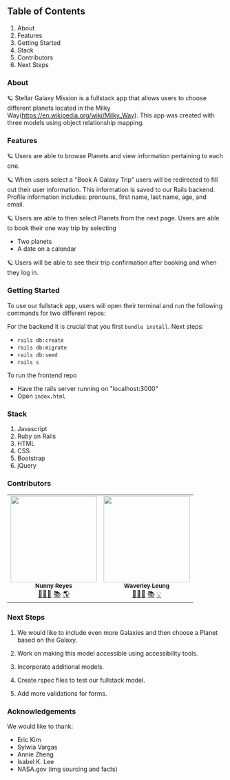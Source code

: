 <!-- ## Process -->
## Table of Contents
1. About
2. Features
3. Getting Started
4. Stack
5. Contributors
6. Next Steps

### About

🪐 Stellar Galaxy Mission is a fullstack app that allows users to choose different planets located in the Milky Way(https://en.wikipedia.org/wiki/Milky_Way). This app was created with three models using object relationship mapping.

### Features
🪐 Users are able to browse Planets and view information pertaining to each one.  

🪐 When users select a "Book A Galaxy Trip" users will be redirected to fill out their user information. This information is saved to our Rails backend. Profile information includes: pronouns, first name, last name, age, and email.  

🪐 Users are able to then select Planets from the next page.
  Users are able to book their one way trip  by selecting
  * Two planets 
  * A date on a calendar

🪐 Users will be able to see their trip confirmation after booking and when they log in. 


### Getting Started
To use our fullstack app, users will open their terminal and run the following commands for two different repos:

For the backend it is crucial that you first `bundle install`. Next steps: 
* `rails db:create` 
* `rails db:migrate` 
* `rails db:seed` 
* `rails s`

To run the frontend repo
* Have the rails server running on "localhost:3000"
* Open `index.html`



### Stack
1. Javascript
2. Ruby on Rails
3. HTML
4. CSS
5. Bootstrap
6. jQuery




### Contributors

<table>
  <tr>
    <td align="center">
      <a href="https://github.com/nunnyr">
        <img src="https://avatars2.githubusercontent.com/u/22527547?s=460&u=ad9c2d830938168f717cd28941b2f104c6677598&v=4" width="200px;" alt=""/><br/><sub><b>Nunny Reyes</b></sub>
      </a><br />
      <a href="https://github.com/wlcreate/Mod1_Restaurant_Reservation_App" title="Code">👩🏻‍💻</a> 
      <a href="https://github.com/wlcreate/Mod1_Restaurant_Reservation_App" title="Documentation">📚</a> 
      <a href="#ideas-nunny" title="Ideas, Planning, & Feedback">🌎</a>            
    </td>

  <td align="center">
      <a href="https://github.com/wlcreate">
        <img src="https://avatars0.githubusercontent.com/u/62153993?s=460&v=4" width="200px;" alt=""/><br/><sub><b>Waverley Leung</b></sub>
      </a><br />
      <a href="https://github.com/wlcreate/Mod1_Restaurant_Reservation_App" title="Code">👩🏻‍💻</a> 
      <a href="https://github.com/wlcreate/Mod1_Restaurant_Reservation_App" title="Documentation">📚</a> 
      <a href="#ideas-waverley" title="Ideas, Planning, & Feedback">💡</a>            
    </td>


  </tr>
</table>




### Next Steps
1. We would like to include even more Galaxies and then choose a Planet based on the Galaxy. 

2. Work on making this model accessible using accessibility tools.

3. Incorporate additional models.

4. Create rspec files to test our fullstack model.

5. Add more validations for forms.



### Acknowledgements
We would like to thank:

* Eric Kim
* Sylwia Vargas
* Annie Zheng
* Isabel K. Lee
* NASA.gov (img sourcing and facts)

